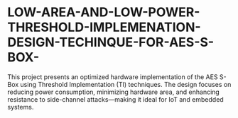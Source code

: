 # LOW-AREA-AND-LOW-POWER-THRESHOLD-IMPLEMENATION-DESIGN-TECHINQUE-FOR-AES-S-BOX-
This project presents an optimized hardware implementation of the AES S-Box using Threshold Implementation (TI) techniques. The design focuses on reducing power consumption, minimizing hardware area, and enhancing resistance to side-channel attacks—making it ideal for IoT and embedded systems.
